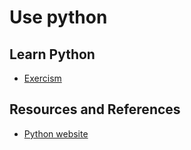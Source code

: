 # Use python

## Learn Python

- [Exercism](https://exercism.org/tracks/python)

## Resources and References

- [Python website](https://www.python.org/)
